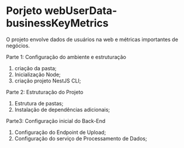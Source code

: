 # Porjeto webUserData-businessKeyMetrics
O projeto envolve dados de usuários na web e métricas importantes de negócios.

Parte 1: Configuração do ambiente e estruturação <br>
1. criação da pasta;
2. Inicialização Node;
3. criação projeto NestJS CLI; <br>

Parte 2: Estruturação do Projeto
1. Estrutura de pastas;
2. Instalação de dependências adicionais; <br>

Parte3: Configuração inicial do Back-End
1. Configuração do Endpoint de Upload;
2. Configuração do serviço de Processamento de Dados;

